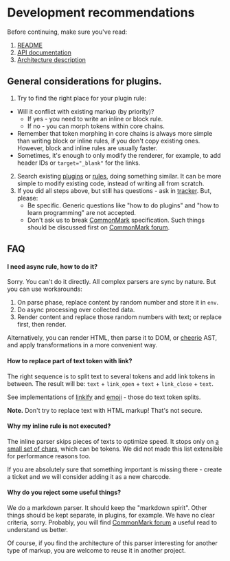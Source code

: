 # Development recommendations

Before continuing, make sure you've read:

1. [README](https://github.com/markdown-it/markdown-it#markdown-it)
2. [API documentation](https://markdown-it.github.io/markdown-it/)
3. [Architecture description](architecture.md)


## General considerations for plugins.

1. Try to find the right place for your plugin rule:
  - Will it conflict with existing markup (by priority)?
    - If yes - you need to write an inline or block rule.
    - If no - you can morph tokens within core chains.
  - Remember that token morphing in core chains is always more simple than writing
    block or inline rules, if you don't copy existing ones. However,
    block and inline rules are usually faster.
  - Sometimes, it's enough to only modify the renderer, for example, to add
    header IDs or `target="_blank"` for the links.
2. Search existing
   [plugins](https://www.npmjs.org/browse/keyword/markdown-it-plugin)
   or [rules](https://github.com/markdown-it/markdown-it/tree/master/lib),
   doing something similar. It can be more simple to modify existing code,
   instead of writing all from scratch.
3. If you did all steps above, but still has questions - ask in
   [tracker](https://github.com/markdown-it/markdown-it/issues). But, please:
   - Be specific. Generic questions like "how to do plugins" and
     "how to learn programming" are not accepted.
   - Don't ask us to break [CommonMark](http://commonmark.org/) specification.
     Such things should be discussed first on [CommonMark forum](http://talk.commonmark.org/).


## FAQ


#### I need async rule, how to do it?

Sorry. You can't do it directly. All complex parsers are sync by nature. But you
can use workarounds:

1. On parse phase, replace content by random number and store it in `env`.
2. Do async processing over collected data.
3. Render content and replace those random numbers with text; or replace first, then render.

Alternatively, you can render HTML, then parse it to DOM, or
[cheerio](https://github.com/cheeriojs/cheerio) AST, and apply transformations
in a more convenient way.


#### How to replace part of text token with link?

The right sequence is to split text to several tokens and add link tokens in between.
The result will be: `text` + `link_open` + `text` + `link_close` + `text`.

See implementations of [linkify](https://github.com/markdown-it/markdown-it/blob/master/lib/rules_core/linkify.js) and [emoji](https://github.com/markdown-it/markdown-it-emoji/blob/master/lib/replace.js) - those do text token splits.

__Note.__ Don't try to replace text with HTML markup! That's not secure.


#### Why my inline rule is not executed?

The inline parser skips pieces of texts to optimize speed. It stops only on [a small set of chars](https://github.com/markdown-it/markdown-it/blob/master/lib/rules_inline/text.js), which can be tokens. We did not made this list extensible for performance reasons too.

If you are absolutely sure that something important is missing there - create a
ticket and we will consider adding it as a new charcode.


#### Why do you reject some useful things?

We do a markdown parser. It should keep the "markdown spirit". Other things should
be kept separate, in plugins, for example. We have no clear criteria, sorry.
Probably, you will find [CommonMark forum](http://talk.commonmark.org/) a useful read to understand us better.

Of course, if you find the architecture of this parser interesting for another type
of markup, you are welcome to reuse it in another project.
